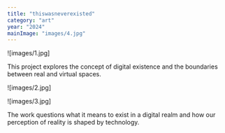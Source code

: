 ```yaml
---
title: "thiswasneverexisted"
category: "art"
year: "2024"
mainImage: "images/4.jpg"
---
```


![images/1.jpg]

This project explores the concept of digital existence and the boundaries between real and virtual spaces.

![images/2.jpg]

![images/3.jpg]

The work questions what it means to exist in a digital realm and how our perception of reality is shaped by technology.
